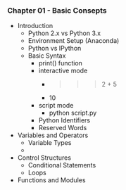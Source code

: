 ### Chapter 01 - Basic Consepts
* Introduction
  * Python 2.x vs Python 3.x
  * Environment Setup (Anaconda)
  * Python vs IPython
  * Basic Syntax
    * print() function
    * interactive mode
      * >>> 2 + 5
      * 10
    * script mode
      * python script.py
    * Python Identifiers
    * Reserved Words
* Variables and Operators
  * Variable Types
  *  
* Control Structures
  * Conditional Statements
  * Loops
* Functions and Modules
